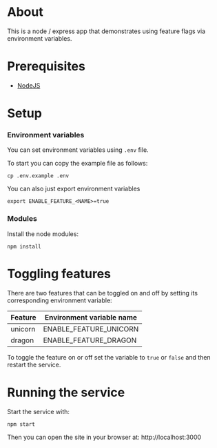# About 

This is a node / express app that demonstrates using feature flags via environment variables.

# Prerequisites

* [NodeJS](https://nodejs.org/en)

# Setup

### Environment variables

You can set environment variables using `.env` file. 

To start you can copy the example file as follows:

    cp .env.example .env

You can also just export environment variables

    export ENABLE_FEATURE_<NAME>=true

### Modules

Install the node modules:

    npm install

# Toggling features

There are two features that can be toggled on and off 
by setting its corresponding environment variable:

| Feature | Environment variable name |
|---------|---------------------------|
| unicorn | ENABLE_FEATURE_UNICORN |
| dragon | ENABLE_FEATURE_DRAGON |

To toggle the feature on or off set the variable to `true` or `false` and then restart the service.

# Running the service

Start the service with:

    npm start

Then you can open the site in your browser at: http://localhost:3000
